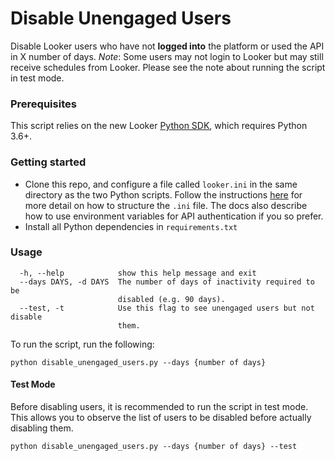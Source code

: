 # Disable Unengaged Users

Disable Looker users who have not **logged into** the platform or used the API in X number of days. _Note_: Some users may not login to Looker but may still receive schedules from Looker. Please see the note about running the script in test mode.

### Prerequisites

This script relies on the new Looker [Python SDK](https://github.com/looker-open-source/sdk-codegen/tree/master/python), which requires Python 3.6+.


### Getting started

* Clone this repo, and configure a file called `looker.ini` in the same directory as the two Python scripts. Follow the instructions [here](https://github.com/looker-open-source/sdk-codegen/tree/master/python#configuring-the-sdk) for more detail on how to structure the `.ini` file. The docs also describe how to use environment variables for API authentication if you so prefer.
* Install all Python dependencies in `requirements.txt`

### Usage

``` optional arguments:
  -h, --help            show this help message and exit
  --days DAYS, -d DAYS  The number of days of inactivity required to be
                        disabled (e.g. 90 days).
  --test, -t            Use this flag to see unengaged users but not disable
                        them.
```

To run the script, run the following:

```
python disable_unengaged_users.py --days {number of days}
```

#### Test Mode

Before disabling users, it is recommended to run the script in test mode. This allows you to observe the list of users to be disabled before actually disabling them. 

```
python disable_unengaged_users.py --days {number of days} --test
```

